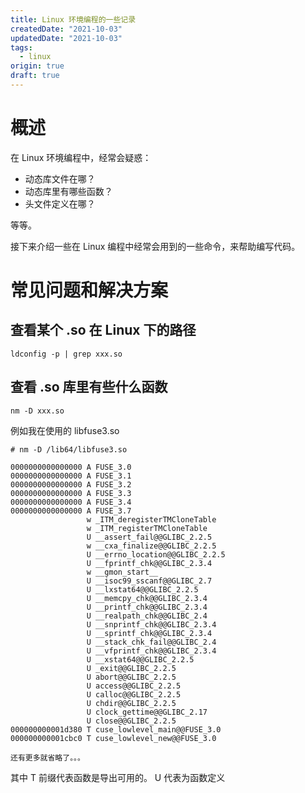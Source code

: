 ```yaml
---
title: Linux 环境编程的一些记录
createdDate: "2021-10-03"
updatedDate: "2021-10-03"
tags:
  - linux
origin: true
draft: true
---
```


# 概述

在 Linux 环境编程中，经常会疑惑：

* 动态库文件在哪？
* 动态库里有哪些函数？
* 头文件定义在哪？

等等。

接下来介绍一些在 Linux 编程中经常会用到的一些命令，来帮助编写代码。

# 常见问题和解决方案

## 查看某个 .so 在 Linux 下的路径

```shell
ldconfig -p | grep xxx.so
```

## 查看 .so 库里有些什么函数

```shell
nm -D xxx.so
```

例如我在使用的 libfuse3.so

```shell
# nm -D /lib64/libfuse3.so

0000000000000000 A FUSE_3.0
0000000000000000 A FUSE_3.1
0000000000000000 A FUSE_3.2
0000000000000000 A FUSE_3.3
0000000000000000 A FUSE_3.4
0000000000000000 A FUSE_3.7
                 w _ITM_deregisterTMCloneTable
                 w _ITM_registerTMCloneTable
                 U __assert_fail@@GLIBC_2.2.5
                 w __cxa_finalize@@GLIBC_2.2.5
                 U __errno_location@@GLIBC_2.2.5
                 U __fprintf_chk@@GLIBC_2.3.4
                 w __gmon_start__
                 U __isoc99_sscanf@@GLIBC_2.7
                 U __lxstat64@@GLIBC_2.2.5
                 U __memcpy_chk@@GLIBC_2.3.4
                 U __printf_chk@@GLIBC_2.3.4
                 U __realpath_chk@@GLIBC_2.4
                 U __snprintf_chk@@GLIBC_2.3.4
                 U __sprintf_chk@@GLIBC_2.3.4
                 U __stack_chk_fail@@GLIBC_2.4
                 U __vfprintf_chk@@GLIBC_2.3.4
                 U __xstat64@@GLIBC_2.2.5
                 U _exit@@GLIBC_2.2.5
                 U abort@@GLIBC_2.2.5
                 U access@@GLIBC_2.2.5
                 U calloc@@GLIBC_2.2.5
                 U chdir@@GLIBC_2.2.5
                 U clock_gettime@@GLIBC_2.17
                 U close@@GLIBC_2.2.5
000000000001d380 T cuse_lowlevel_main@@FUSE_3.0
000000000001cbc0 T cuse_lowlevel_new@@FUSE_3.0

还有更多就省略了。。。
```

其中 T 前缀代表函数是导出可用的。 U 代表为函数定义
